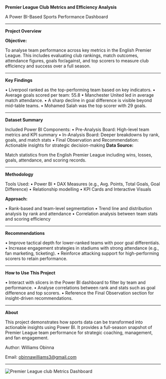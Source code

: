 **Premier League Club Metrics and Efficiency Analysis**

A Power BI-Based Sports Performance Dashboard
________________________________________
**Project Overview**

**Objective:**

To analyse team performance across key metrics in the English Premier League. This includes evaluating club rankings, match outcomes, attendance figures, goals for/against, and top scorers to measure club efficiency and success over a full season.
________________________________________
**Key Findings**

•	Liverpool ranked as the top-performing team based on key indicators.
•	Average goals scored per team: 55.8
•	Manchester United led in average match attendance.
•	A sharp decline in goal difference is visible beyond mid-table teams.
•	Mohamed Salah was the top scorer with 29 goals.
________________________________________
**Dataset Summary**

Included Power BI Components:
•	Pre-Analysis Board: High-level team metrics and KPI summary
•	In-Analysis Board: Deeper breakdowns by rank, goals, and match stats
•	Final Observation and Recommendation: Actionable insights for strategic decision-making
**Data Source:**

Match statistics from the English Premier League including wins, losses, goals, attendance, and scoring records.
________________________________________
**Methodology**

Tools Used:
•	Power BI
•	DAX Measures (e.g., Avg. Points, Total Goals, Goal Difference)
•	Relationship modelling
•	KPI Cards and Interactive Visuals

**Approach:**

•	Rank-based and team-level segmentation
•	Trend line and distribution analysis by rank and attendance
•	Correlation analysis between team stats and scoring efficiency
________________________________________
**Recommendations**

•	Improve tactical depth for lower-ranked teams with poor goal differentials.
•	Increase engagement strategies in stadiums with strong attendance (e.g., fan marketing, ticketing).
•	Reinforce attacking support for high-performing scorers to retain performance.
________________________________________
**How to Use This Project**

•	Interact with slicers in the Power BI dashboard to filter by team and performance.
•	Analyse correlations between rank and stats such as goal difference and top scorers.
•	Reference the Final Observation section for insight-driven recommendations.
________________________________________
**About**

This project demonstrates how sports data can be transformed into actionable insights using Power BI. It provides a full-season snapshot of Premier League team performance for strategic coaching, management, and fan engagement.

Author: Williams Obinna

Email: obinnawilliams3@gmail.com
________________________________________


![Premier League club Metrics Dashboard](https://github.com/user-attachments/assets/a924f00f-4d33-4860-8ab3-986eb3e80d45)


